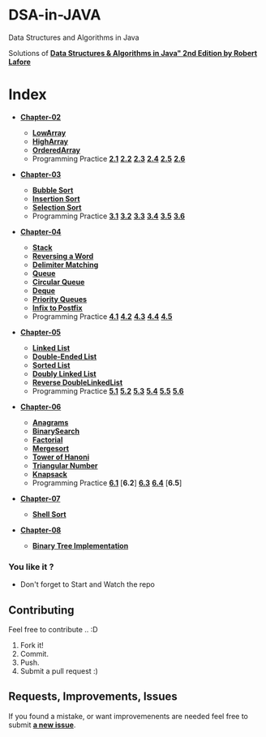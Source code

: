 # DSA-in-JAVA
Data Structures and Algorithms in Java 

Solutions of [**Data Structures & Algorithms in Java" 2nd Edition by Robert Lafore**](data_structures_and_algorithms_in_javatqw_darksiderg.pdf)

# Index
  - [**Chapter-02**](https://github.com/srsandy/DSA-in-JAVA/tree/master/Chapter-02)
    - [**LowArray**](https://github.com/srsandy/DSA-in-JAVA/blob/master/Chapter-02/lowArrayApp.java)
    - [**HighArray**](https://github.com/srsandy/DSA-in-JAVA/blob/master/Chapter-02/highArrayApp.java)
    - [**OrderedArray**](https://github.com/srsandy/DSA-in-JAVA/blob/master/Chapter-02/orderedArray.java)
    - Programming Practice
      [**2.1**](https://github.com/srsandy/DSA-in-JAVA/blob/master/Chapter-02/highArrayApp.java) [**2.2**](https://github.com/srsandy/DSA-in-JAVA/blob/master/Chapter-02/highArrayApp.java) [**2.3**](https://github.com/srsandy/DSA-in-JAVA/blob/master/Chapter-02/highArrayApp.java) [**2.4**](https://github.com/srsandy/DSA-in-JAVA/blob/master/Chapter-02/orderedArray.java) [**2.5**](https://github.com/srsandy/DSA-in-JAVA/blob/master/Chapter-02/orderedArray.java) [**2.6**](https://github.com/srsandy/DSA-in-JAVA/blob/master/Chapter-02/highArrayApp.java)
      
- [**Chapter-03**](https://github.com/srsandy/DSA-in-JAVA/tree/master/Chapter-03)
  - [**Bubble Sort**](https://github.com/srsandy/DSA-in-JAVA/blob/master/Chapter-03/bubbleSort.java)
  - [**Insertion Sort**](https://github.com/srsandy/DSA-in-JAVA/blob/master/Chapter-03/insertionSort.java)
  - [**Selection Sort**](https://github.com/srsandy/DSA-in-JAVA/blob/master/Chapter-03/selectionSort.java)
  - Programming Practice
    [**3.1**](https://github.com/srsandy/DSA-in-JAVA/blob/master/Chapter-03/bubbleSort.java) [**3.2**](https://github.com/srsandy/DSA-in-JAVA/blob/master/Chapter-03/insertionSort.java) [**3.3**](https://github.com/srsandy/DSA-in-JAVA/blob/master/Chapter-03/insertionSort.java) [**3.4**](https://github.com/srsandy/DSA-in-JAVA/blob/master/Chapter-03/bubbleSort.java) [**3.5**](https://github.com/srsandy/DSA-in-JAVA/blob/master/Chapter-03/insertionSort.java) [**3.6**](https://github.com/srsandy/DSA-in-JAVA/blob/master/Chapter-03/insertionSort.java)
    
- [**Chapter-04**](https://github.com/srsandy/DSA-in-JAVA/tree/master/Chapter-04)
  - [**Stack**](https://github.com/srsandy/DSA-in-JAVA/blob/master/Chapter-04/StackApp.java)
  - [**Reversing a Word**](https://github.com/srsandy/DSA-in-JAVA/blob/master/Chapter-04/ReverseApp.java)
  - [**Delimiter Matching**](https://github.com/srsandy/DSA-in-JAVA/blob/master/Chapter-04/BracketsApp.java)
  - [**Queue**](https://github.com/srsandy/DSA-in-JAVA/blob/master/Chapter-04/QueueApp.java)
  - [**Circular Queue**](https://github.com/srsandy/DSA-in-JAVA/blob/master/Chapter-04/CircularQueue.java)
  - [**Deque**](https://github.com/srsandy/DSA-in-JAVA/blob/master/Chapter-04/DeQueueApp.java)
  - [**Priority Queues**](https://github.com/srsandy/DSA-in-JAVA/blob/master/Chapter-04/PriorityQueue.java)
  - [**Infix to Postfix**](https://github.com/srsandy/DSA-in-JAVA/blob/master/Chapter-04/infixPostfix.java)
  - Programming Practice
    [**4.1**](https://github.com/srsandy/DSA-in-JAVA/blob/master/Chapter-04/CircularQueue.java) [**4.2**](https://github.com/srsandy/DSA-in-JAVA/blob/master/Chapter-04/CircularDeque.java) [**4.3**](https://github.com/srsandy/DSA-in-JAVA/blob/master/Chapter-04/DeQueueApp.java) [**4.4**](https://github.com/srsandy/DSA-in-JAVA/blob/master/Chapter-04/PriorityQueue.java) [**4.5**](https://github.com/srsandy/DSA-in-JAVA/blob/master/Chapter-04/CheckOutApp.java)
  
- [**Chapter-05**](https://github.com/srsandy/DSA-in-JAVA/tree/master/Chapter-05)
  - [**Linked List**](https://github.com/srsandy/DSA-in-JAVA/blob/master/Chapter-05/SingleEnded.java)
  - [**Double-Ended List**](https://github.com/srsandy/DSA-in-JAVA/blob/master/Chapter-05/DoubleEnded.java)
  - [**Sorted List**](https://github.com/srsandy/DSA-in-JAVA/blob/master/Chapter-05/PriorityLinkedlist.java)
  - [**Doubly Linked List**](https://github.com/srsandy/DSA-in-JAVA/blob/master/Chapter-05/DoubleLinklist.java)
  - [**Reverse DoubleLinkedList**](https://github.com/srsandy/Data-Structures-and-Algorithms-in-Java-2nd-Edition-by-Robert-Lafore/blob/master/Chapter-05/ReverseDoubleLinkedList.java)
  - Programming Practice
    [**5.1**](https://github.com/srsandy/DSA-in-JAVA/blob/master/Chapter-05/PriorityLinkedlist.java) [**5.2**](https://github.com/srsandy/DSA-in-JAVA/blob/master/Chapter-05/DequeueList.java) [**5.3**](https://github.com/srsandy/DSA-in-JAVA/blob/master/Chapter-05/CircularList.java) [**5.4**](https://github.com/srsandy/DSA-in-JAVA/blob/master/Chapter-05/StackList.java) [**5.5**](https://github.com/srsandy/DSA-in-JAVA/blob/master/Chapter-05/JosephusProblem.java) [**5.6**](https://github.com/srsandy/DSA-in-JAVA/blob/master/Chapter-05/MatrixList.java)
  
- [**Chapter-06**](https://github.com/srsandy/DSA-in-JAVA/tree/master/Chapter-06)
  - [**Anagrams**](https://github.com/srsandy/DSA-in-JAVA/blob/master/Chapter-06/Anagram.java)
  - [**BinarySearch**](https://github.com/srsandy/DSA-in-JAVA/blob/master/Chapter-06/BinarySearch.java)
  - [**Factorial**](https://github.com/srsandy/DSA-in-JAVA/blob/master/Chapter-06/Factorial.java)
  - [**Mergesort**](https://github.com/srsandy/DSA-in-JAVA/blob/master/Chapter-06/MergeSort.java)
  - [**Tower of Hanoni**](https://github.com/srsandy/Data-Structures-and-Algorithms-in-Java-2nd-Edition-by-Robert-Lafore/blob/master/Chapter-06/TowerHanoi.java)
  - [**Triangular Number**](https://github.com/srsandy/Data-Structures-and-Algorithms-in-Java-2nd-Edition-by-Robert-Lafore/blob/master/Chapter-06/Triangular.java)
  - [**Knapsack**](https://github.com/srsandy/Data-Structures-and-Algorithms-in-Java-2nd-Edition-by-Robert-Lafore/tree/master/Chapter-06/Knapsack)
  - Programming Practice
    [**6.1**](https://github.com/srsandy/DSA-in-JAVA/blob/master/Chapter-06/RecursiveMultiplication.java) [**6.2**] [**6.3**](https://github.com/srsandy/Data-Structures-and-Algorithms-in-Java-2nd-Edition-by-Robert-Lafore/blob/master/Chapter-06/NumberPower.java) [**6.4**](https://github.com/srsandy/Data-Structures-and-Algorithms-in-Java-2nd-Edition-by-Robert-Lafore/blob/master/Chapter-06/Knapsack/Knapsack_OneSolution.java) [**6.5**] 
    
- [**Chapter-07**](https://github.com/srsandy/DSA-in-JAVA/tree/master/Chapter-07)
  - [**Shell Sort**](https://github.com/srsandy/Data-Structures-and-Algorithms-in-Java-2nd-Edition-by-Robert-Lafore/blob/master/Chapter-07/shellSort.java)
- [**Chapter-08**](https://github.com/srsandy/DSA-in-JAVA/tree/master/Chapter-08)
  - [**Binary Tree Implementation**](https://github.com/srsandy/DSA-in-JAVA/blob/master/Chapter-8/BinaryTreeImplementation.java)


### You like it ?
- Don't forget to Start and Watch the repo 

## Contributing
Feel free to contribute .. :D

1. Fork it!
2. Commit.
3. Push.
5. Submit a pull request :)

## Requests, Improvements, Issues

If you found a mistake, or want improvemenents are needed feel free to submit [**a new issue**](https://github.com/srsandy/DSA-in-JAVA/issues).

